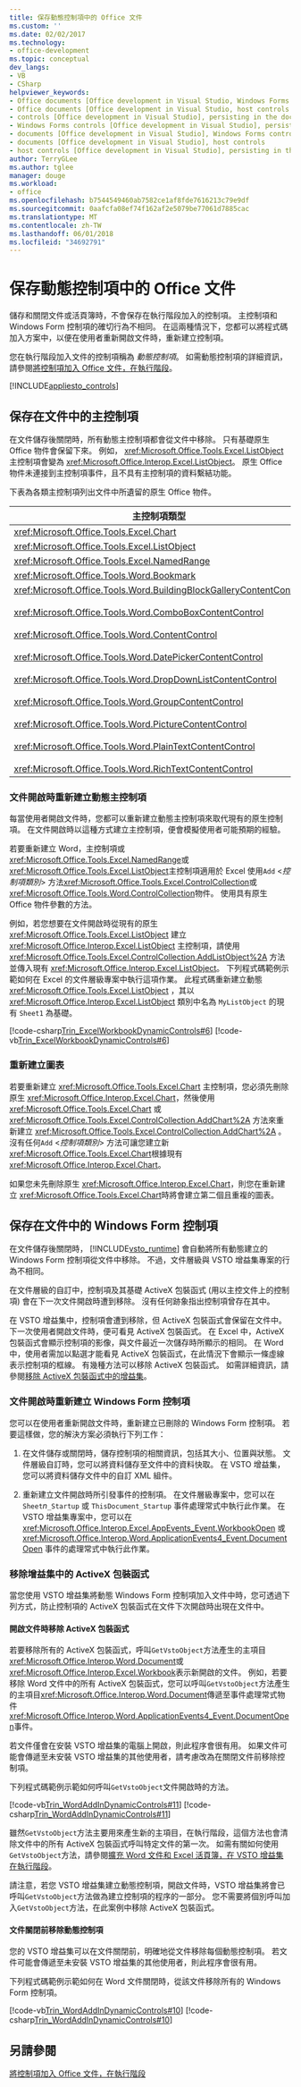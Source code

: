 ```yaml
---
title: 保存動態控制項中的 Office 文件
ms.custom: ''
ms.date: 02/02/2017
ms.technology:
- office-development
ms.topic: conceptual
dev_langs:
- VB
- CSharp
helpviewer_keywords:
- Office documents [Office development in Visual Studio, Windows Forms controls
- Office documents [Office development in Visual Studio, host controls
- controls [Office development in Visual Studio], persisting in the document
- Windows Forms controls [Office development in Visual Studio], persisting in the document
- documents [Office development in Visual Studio], Windows Forms controls
- documents [Office development in Visual Studio], host controls
- host controls [Office development in Visual Studio], persisting in the document
author: TerryGLee
ms.author: tglee
manager: douge
ms.workload:
- office
ms.openlocfilehash: b7544549460ab7582ce1af8fde7616213c79e9df
ms.sourcegitcommit: 0aafcfa08ef74f162af2e5079be77061d7885cac
ms.translationtype: MT
ms.contentlocale: zh-TW
ms.lasthandoff: 06/01/2018
ms.locfileid: "34692791"
---
```

# <a name="persist-dynamic-controls-in-office-documents"></a>保存動態控制項中的 Office 文件
  儲存和關閉文件或活頁簿時，不會保存在執行階段加入的控制項。 主控制項和 Windows Form 控制項的確切行為不相同。 在這兩種情況下，您都可以將程式碼加入方案中，以便在使用者重新開啟文件時，重新建立控制項。  
  
 您在執行階段加入文件的控制項稱為 *動態控制項*。 如需動態控制項的詳細資訊，請參閱[將控制項加入 Office 文件，在執行階段](../vsto/adding-controls-to-office-documents-at-run-time.md)。  
  
 [!INCLUDE[appliesto_controls](../vsto/includes/appliesto-controls-md.md)]  
  
## <a name="persist-host-controls-in-the-document"></a>保存在文件中的主控制項  
 在文件儲存後關閉時，所有動態主控制項都會從文件中移除。 只有基礎原生 Office 物件會保留下來。 例如， <xref:Microsoft.Office.Tools.Excel.ListObject> 主控制項會變為 <xref:Microsoft.Office.Interop.Excel.ListObject>。 原生 Office 物件未連接到主控制項事件，且不具有主控制項的資料繫結功能。  
  
 下表為各類主控制項列出文件中所遺留的原生 Office 物件。  
  
|主控制項類型|原生 Office 物件類型|  
|-----------------------|-------------------------------|  
|<xref:Microsoft.Office.Tools.Excel.Chart>|<xref:Microsoft.Office.Interop.Excel.Chart>|  
|<xref:Microsoft.Office.Tools.Excel.ListObject>|<xref:Microsoft.Office.Interop.Excel.ListObject>|  
|<xref:Microsoft.Office.Tools.Excel.NamedRange>|<xref:Microsoft.Office.Interop.Excel.Range>|  
|<xref:Microsoft.Office.Tools.Word.Bookmark>|<xref:Microsoft.Office.Interop.Word.Bookmark>|  
|<xref:Microsoft.Office.Tools.Word.BuildingBlockGalleryContentControl><br /><br /> <xref:Microsoft.Office.Tools.Word.ComboBoxContentControl><br /><br /> <xref:Microsoft.Office.Tools.Word.ContentControl><br /><br /> <xref:Microsoft.Office.Tools.Word.DatePickerContentControl><br /><br /> <xref:Microsoft.Office.Tools.Word.DropDownListContentControl><br /><br /> <xref:Microsoft.Office.Tools.Word.GroupContentControl><br /><br /> <xref:Microsoft.Office.Tools.Word.PictureContentControl><br /><br /> <xref:Microsoft.Office.Tools.Word.PlainTextContentControl><br /><br /> <xref:Microsoft.Office.Tools.Word.RichTextContentControl>|<xref:Microsoft.Office.Interop.Word.ContentControl>|  
  
### <a name="re-create-dynamic-host-controls-when-documents-are-opened"></a>文件開啟時重新建立動態主控制項  
 每當使用者開啟文件時，您都可以重新建立動態主控制項來取代現有的原生控制項。 在文件開啟時以這種方式建立主控制項，便會模擬使用者可能預期的經驗。  
  
 若要重新建立 Word，主控制項或<xref:Microsoft.Office.Tools.Excel.NamedRange>或<xref:Microsoft.Office.Tools.Excel.ListObject>主控制項適用於 Excel 使用`Add` \<*控制項類別*> 方法<xref:Microsoft.Office.Tools.Excel.ControlCollection>或<xref:Microsoft.Office.Tools.Word.ControlCollection>物件。 使用具有原生 Office 物件參數的方法。  
  
 例如，若您想要在文件開啟時從現有的原生 <xref:Microsoft.Office.Tools.Excel.ListObject> 建立 <xref:Microsoft.Office.Interop.Excel.ListObject> 主控制項，請使用 <xref:Microsoft.Office.Tools.Excel.ControlCollection.AddListObject%2A> 方法並傳入現有 <xref:Microsoft.Office.Interop.Excel.ListObject>。 下列程式碼範例示範如何在 Excel 的文件層級專案中執行這項作業。 此程式碼重新建立動態 <xref:Microsoft.Office.Tools.Excel.ListObject> ，其以 <xref:Microsoft.Office.Interop.Excel.ListObject> 類別中名為 `MyListObject` 的現有 `Sheet1` 為基礎。  
  
 [!code-csharp[Trin_ExcelWorkbookDynamicControls#6](../vsto/codesnippet/CSharp/trin_excelworkbookdynamiccontrols4/Sheet1.cs#6)]
 [!code-vb[Trin_ExcelWorkbookDynamicControls#6](../vsto/codesnippet/VisualBasic/trin_excelworkbookdynamiccontrols4/Sheet1.vb#6)]  
  
### <a name="re-create-chart"></a>重新建立圖表 
 若要重新建立 <xref:Microsoft.Office.Tools.Excel.Chart> 主控制項，您必須先刪除原生 <xref:Microsoft.Office.Interop.Excel.Chart>，然後使用 <xref:Microsoft.Office.Tools.Excel.Chart> 或 <xref:Microsoft.Office.Tools.Excel.ControlCollection.AddChart%2A> 方法來重新建立 <xref:Microsoft.Office.Tools.Excel.ControlCollection.AddChart%2A> 。 沒有任何`Add` \<*控制項類別*> 方法可讓您建立新<xref:Microsoft.Office.Tools.Excel.Chart>根據現有<xref:Microsoft.Office.Interop.Excel.Chart>。  
  
 如果您未先刪除原生 <xref:Microsoft.Office.Interop.Excel.Chart>，則您在重新建立 <xref:Microsoft.Office.Tools.Excel.Chart>時將會建立第二個且重複的圖表。  
  
## <a name="persist-windows-forms-controls-in-documents"></a>保存在文件中的 Windows Form 控制項  
 在文件儲存後關閉時， [!INCLUDE[vsto_runtime](../vsto/includes/vsto-runtime-md.md)] 會自動將所有動態建立的 Windows Form 控制項從文件中移除。 不過，文件層級與 VSTO 增益集專案的行為不相同。  
  
 在文件層級的自訂中，控制項及其基礎 ActiveX 包裝函式 (用以主控文件上的控制項) 會在下一次文件開啟時遭到移除。 沒有任何跡象指出控制項曾存在其中。  
  
 在 VSTO 增益集中，控制項會遭到移除，但 ActiveX 包裝函式會保留在文件中。 下一次使用者開啟文件時，便可看見 ActiveX 包裝函式。 在 Excel 中，ActiveX 包裝函式會顯示控制項的影像，與文件最近一次儲存時所顯示的相同。 在 Word 中，使用者需加以點選才能看見 ActiveX 包裝函式，在此情況下會顯示一條虛線表示控制項的框線。 有幾種方法可以移除 ActiveX 包裝函式。 如需詳細資訊，請參閱[移除 ActiveX 包裝函式中的增益集](#removingActiveX)。  
  
### <a name="re-create-windows-forms-controls-when-documents-are-opened"></a>文件開啟時重新建立 Windows Form 控制項  
 您可以在使用者重新開啟文件時，重新建立已刪除的 Windows Form 控制項。 若要這樣做，您的解決方案必須執行下列工作：  
  
1.  在文件儲存或關閉時，儲存控制項的相關資訊，包括其大小、位置與狀態。 文件層級自訂時，您可以將資料儲存至文件中的資料快取。 在 VSTO 增益集，您可以將資料儲存文件中的自訂 XML 組件。  
  
2.  重新建立文件開啟時所引發事件的控制項。 在文件層級專案中，您可以在 `Sheet`*n*`_Startup` 或 `ThisDocument_Startup` 事件處理常式中執行此作業。 在 VSTO 增益集專案中，您可以在 <xref:Microsoft.Office.Interop.Excel.AppEvents_Event.WorkbookOpen> 或 <xref:Microsoft.Office.Interop.Word.ApplicationEvents4_Event.DocumentOpen> 事件的處理常式中執行此作業。  
  
###  <a name="removingActiveX"></a> 移除增益集中的 ActiveX 包裝函式  
 當您使用 VSTO 增益集將動態 Windows Form 控制項加入文件中時，您可透過下列方式，防止控制項的 ActiveX 包裝函式在文件下次開啟時出現在文件中。  
  
#### <a name="remove-activex-wrappers-when-the-document-is-opened"></a>開啟文件時移除 ActiveX 包裝函式  
 若要移除所有的 ActiveX 包裝函式，呼叫`GetVstoObject`方法產生的主項目<xref:Microsoft.Office.Interop.Word.Document>或<xref:Microsoft.Office.Interop.Excel.Workbook>表示新開啟的文件。 例如，若要移除 Word 文件中的所有 ActiveX 包裝函式，您可以呼叫`GetVstoObject`方法產生的主項目<xref:Microsoft.Office.Interop.Word.Document>傳遞至事件處理常式物件<xref:Microsoft.Office.Interop.Word.ApplicationEvents4_Event.DocumentOpen>事件。  
  
 若文件僅會在安裝 VSTO 增益集的電腦上開啟，則此程序會很有用。 如果文件可能會傳遞至未安裝 VSTO 增益集的其他使用者，請考慮改為在關閉文件前移除控制項。  
  
 下列程式碼範例示範如何呼叫`GetVstoObject`文件開啟時的方法。  
  
 [!code-vb[Trin_WordAddInDynamicControls#11](../vsto/codesnippet/VisualBasic/trin_wordaddindynamiccontrols/ThisAddIn.vb#11)]
 [!code-csharp[Trin_WordAddInDynamicControls#11](../vsto/codesnippet/CSharp/Trin_WordAddInDynamicControls/ThisAddIn.cs#11)]  
  
 雖然`GetVstoObject`方法主要用來產生新的主項目，在執行階段，這個方法也會清除文件中的所有 ActiveX 包裝函式呼叫特定文件的第一次。 如需有關如何使用`GetVstoObject`方法，請參閱[擴充 Word 文件和 Excel 活頁簿，在 VSTO 增益集在執行階段](../vsto/extending-word-documents-and-excel-workbooks-in-vsto-add-ins-at-run-time.md)。  
  
 請注意，若您 VSTO 增益集建立動態控制項，開啟文件時，VSTO 增益集將會已呼叫`GetVstoObject`方法做為建立控制項的程序的一部分。 您不需要將個別呼叫加入`GetVstoObject`方法，在此案例中移除 ActiveX 包裝函式。  
  
#### <a name="remove-the-dynamic-controls-before-the-document-is-closed"></a>文件關閉前移除動態控制項  
 您的 VSTO 增益集可以在文件關閉前，明確地從文件移除每個動態控制項。 若文件可能會傳遞至未安裝 VSTO 增益集的其他使用者，則此程序會很有用。  
  
 下列程式碼範例示範如何在 Word 文件關閉時，從該文件移除所有的 Windows Form 控制項。  
  
 [!code-vb[Trin_WordAddInDynamicControls#10](../vsto/codesnippet/VisualBasic/trin_wordaddindynamiccontrols/ThisAddIn.vb#10)]
 [!code-csharp[Trin_WordAddInDynamicControls#10](../vsto/codesnippet/CSharp/Trin_WordAddInDynamicControls/ThisAddIn.cs#10)]  
  
## <a name="see-also"></a>另請參閱  
 [將控制項加入 Office 文件，在執行階段](../vsto/adding-controls-to-office-documents-at-run-time.md)  
  